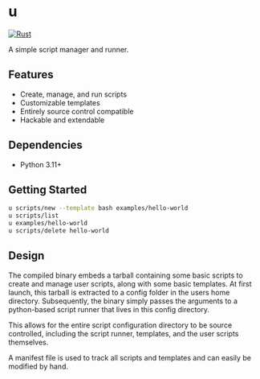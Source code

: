 # u

[![Rust](https://github.com/ryanwebber/u/actions/workflows/rust.yml/badge.svg)](https://github.com/ryanwebber/u/actions/workflows/rust.yml)

A simple script manager and runner.

## Features

- Create, manage, and run scripts
- Customizable templates
- Entirely source control compatible
- Hackable and extendable 

## Dependencies

- Python 3.11+

## Getting Started

```bash
u scripts/new --template bash examples/hello-world
u scripts/list
u examples/hello-world
u scripts/delete hello-world
```

## Design

The compiled binary embeds a tarball containing some basic scripts to create and manage user scripts, along with some basic templates. At first launch, this tarball is extracted to a config folder in the users home directory. Subsequently, the binary simply passes the arguments to a python-based script runner that lives in this config directory.

This allows for the entire script configuration directory to be source controlled, including the script runner, templates, and the user scripts themselves.

A manifest file is used to track all scripts and templates and can easily be modified by hand.
